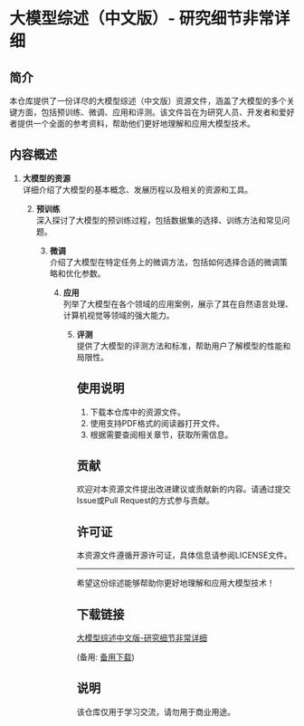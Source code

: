 # 大模型综述（中文版）- 研究细节非常详细

## 简介
本仓库提供了一份详尽的大模型综述（中文版）资源文件，涵盖了大模型的多个关键方面，包括预训练、微调、应用和评测。该文件旨在为研究人员、开发者和爱好者提供一个全面的参考资料，帮助他们更好地理解和应用大模型技术。

## 内容概述
1. **大模型的资源**  
   详细介绍了大模型的基本概念、发展历程以及相关的资源和工具。

   2. **预训练**  
      深入探讨了大模型的预训练过程，包括数据集的选择、训练方法和常见问题。

      3. **微调**  
         介绍了大模型在特定任务上的微调方法，包括如何选择合适的微调策略和优化参数。

         4. **应用**  
            列举了大模型在各个领域的应用案例，展示了其在自然语言处理、计算机视觉等领域的强大能力。

            5. **评测**  
               提供了大模型的评测方法和标准，帮助用户了解模型的性能和局限性。

               ## 使用说明
               1. 下载本仓库中的资源文件。
               2. 使用支持PDF格式的阅读器打开文件。
               3. 根据需要查阅相关章节，获取所需信息。

               ## 贡献
               欢迎对本资源文件提出改进建议或贡献新的内容。请通过提交Issue或Pull Request的方式参与贡献。

               ## 许可证
               本资源文件遵循开源许可证，具体信息请参阅LICENSE文件。

               ---

               希望这份综述能够帮助你更好地理解和应用大模型技术！

               ## 下载链接
               [大模型综述中文版-研究细节非常详细](https://pan.quark.cn/s/78d5e35e7d81) 

               (备用: [备用下载](https://pan.baidu.com/s/1izOuZ5rCpYNFmhjGdwwlbA?pwd=1234))

               ## 说明

               该仓库仅用于学习交流，请勿用于商业用途。
